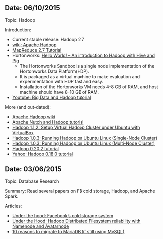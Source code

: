Date: 06/10/2015
-----

Topic: Hadoop

Introduction:

 - Current stable release: Hadoop 2.7
 - <a href="http://en.wikipedia.org/wiki/Apache_Hadoop">wiki: Apache Hadoop</a>
 - <a href="http://hadoop.apache.org/docs/current/hadoop-mapreduce-client/hadoop-mapreduce-client-core/MapReduceTutorial.html">MapReduce 2.7 Tutorial</a>
 - Hortonworks: <a href="http://hortonworks.com/hadoop-tutorial/hello-world-an-introduction-to-hadoop-hcatalog-hive-and-pig/">Hello World! – An introduction to Hadoop with Hive and Pig</a>
   - The Hortonworks Sandbox is a single node implementation of the Hortonworks Data Platform(HDP). 
   - It is packaged as a virtual machine to make evaluation and experimentation with HDP fast and easy.
   - Installation of the Hortonworks VM needs 4-8 GB of RAM, and host machine should have 8-10 GB of RAM.
 - <a href="https://www.youtube.com/watch?v=A02SRdyoshM">Youtube: Big Data and Hadoop tutorial</a>

More (and out-dated):
 - <a href="http://wiki.apache.org/hadoop/">Apache Hadoop wiki</a>
 - <a href="https://wiki.apache.org/nutch/NutchHadoopTutorial">Apache Nutch and Hadoop tutorial</a>
 - <a href="http://cs.smith.edu/dftwiki/index.php/Setup_Virtual_Hadoop_Cluster_under_Ubuntu_with_VirtualBox">Hadoop 1.1.2: Setup Virtual Hadoop Cluster under Ubuntu with VirtualBox</a>
 - <a href="http://www.michael-noll.com/tutorials/running-hadoop-on-ubuntu-linux-single-node-cluster/">Hadoop 1.0.3: Running Hadoop on Ubuntu Linux (Single-Node Cluster)</a>
 - <a href="http://www.michael-noll.com/tutorials/running-hadoop-on-ubuntu-linux-multi-node-cluster/">Hadoop 1.0.3: Running Hadoop on Ubuntu Linux (Multi-Node Cluster)</a>
 - <a href="http://hadooptutorial.wikispaces.com/Hadoop">Hadoop 0.20.2 tutorial</a>
 - <a href="https://developer.yahoo.com/hadoop/tutorial/index.html">Yahoo: Hadoop 0.18.0 tutorial</a>


Date: 03/06/2015
-----

Topic: Database Research

Summary: Read several papers on FB cold storage, Hadoop, and Apache Spark.

Articles: 

 - <a href="https://code.facebook.com/posts/1433093613662262/-under-the-hood-facebook-s-cold-storage-system-/?hn=1">Under the hood: Facebook’s cold storage system </a>
 - <a href="https://code.facebook.com/posts/378953568900147/under-the-hood-hadoop-distributed-filesystem-reliability-with-namenode-and-avatarnode/">Under the Hood: Hadoop Distributed Filesystem reliability with Namenode and Avatarnode </a>
 - <a href="https://seravo.fi/2015/10-reasons-to-migrate-to-mariadb-if-still-using-mysql">10 reasons to migrate to MariaDB (if still using MySQL)</a>





